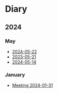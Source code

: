 # Diary

## 2024

### May

- [2024-05-22](2024-05-22)
- [2023-05-21](2024-05-21)
- [2024-05-14](2024-05-14)

### January

- [Meeting 2024-01-31](2024-01-31)
